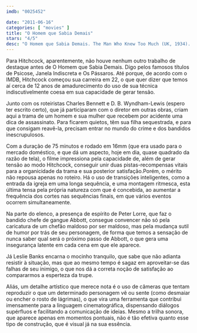 ```yaml
---
imdb: "0025452"

date: "2011-06-16"
categories: [ "movies" ]
title: "O Homem que Sabia Demais"
stars: "4/5"
desc: "O Homem que Sabia Demais. The Man Who Knew Too Much (UK, 1934). Dirigido por Alfred Hitchcock. Escrito por Charles Bennett, D.B. Wyndham-Lewis, Edwin Greenwood, A.R. Rawlinson, Emlyn Williams. Com Leslie Banks, Edna Best, Peter Lorre, Frank Vosper, Hugh Wakefield, Nova Pilbeam, Pierre Fresnay, Cicely Oates, D.A. Clarke-Smith."
---
```

Para Hitchcock, aparentemente, não houve nenhum outro trabalho de destaque antes de O Homem que Sabia Demais. Digo pelos famosos títulos de Psicose, Janela Indiscreta e Os Pássaros. Até porque, de acordo com o IMDB, Hitchcock começou sua carreira em 22, o que quer dizer que temos aí cerca de 12 anos de amadurecimento do uso de sua técnica indiscutivelmente coesa em sua capacidade de gerar tensão.

Junto com os roteiristas Charles Bennett e D. B. Wyndham-Lewis (espero ter escrito certo), que já participaram com o diretor em outras obras, criam aqui a trama de um homem e sua mulher que recebem por acidente uma dica de assassinato. Para ficarem quietos, têm sua filha sequestrada, e para que consigam reavê-la, precisam entrar no mundo do crime e dos bandidos inescrupulosos.

Com a duração de 75 minutos e rodado em 16mm (que era usado para o mercado doméstico, e que dá um aspecto, hoje em dia, quase quadrado da razão de tela), o filme impressiona pela capacidade de, além de gerar tensão ao modo Hitchcock, conseguir unir duas pistas-recompensas vitais para a organicidade da trama e sua posterior satisfação.Porém, o mérito não repousa apenas no roteiro. Há o uso de transições inteligentes, como a entrada da igreja em uma longa sequência, e uma montagem ritmesca, esta última tensa pela própria natureza com que é concebida, ao aumentar a frequência dos cortes nas sequências finais, em que vários eventos ocorrem simultaneamente.
 
Na parte do elenco, a presença de espírito de Peter Lorre, que faz o bandido chefe de gangue Abbott, consegue convencer não só pela caricatura de um chefão maldoso por ser maldoso, mas pela mudança sutil de humor por trás de seu personagem, de forma que temos a sensação de nunca saber qual será o próximo passo de Abbott, o que gera uma insegurança latente em cada cena em que ele aparece.

Já Leslie Banks encarna o mocinho tranquilo, que sabe que não adianta resistir à situação, mas que ao mesmo tempo é sagaz em aproveitar-se das falhas de seu inimigo, o que nos dá a correta noção de satisfação ao compararmos a esperteza da trupe.

Aliás, um detalhe artístico que merece nota é o uso de câmeras que tentam reproduzir o que um determinado personagem vê ou sente (como desmaiar ou encher o rosto de lágrimas), o que vira uma ferramenta que contribui imensamente para a linguagem cinematográfica, dispensando diálogos supérfluos e facilitando a comunicação de ideias. Mesmo a trilha sonora, que aparece apenas em momentos pontuais, não é tão efetiva quanto esse tipo de construção, que é visual já na sua essência.

